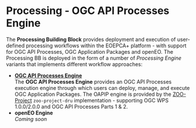 # Processing - OGC API Processes Engine

The **Processing Building Block** provides deployment and execution of user-defined processing workflows within the EOEPCA+ platform - with support for OGC API Processes, OGC Application Packages and openEO. The Processing BB is deployed in the form of a number of _Processing Engine_ variants that implements different workflow approaches:

* [**OGC API Processes Engine**](./oapip-engine.md)<br>
  The **OGC API Processes Engine** provides an OGC API Processes execution engine through which users can deploy, manage, and execute OGC Application Packages. The OAPIP engine is provided by the [ZOO-Project](https://zoo-project.github.io/docs/intro.html#what-is-zoo-project) `zoo-project-dru` implementation - supporting OGC WPS 1.0.0/2.0.0 and OGC API Processes Parts 1 & 2.
* **openEO Engine**<br>
  _Coming soon_
